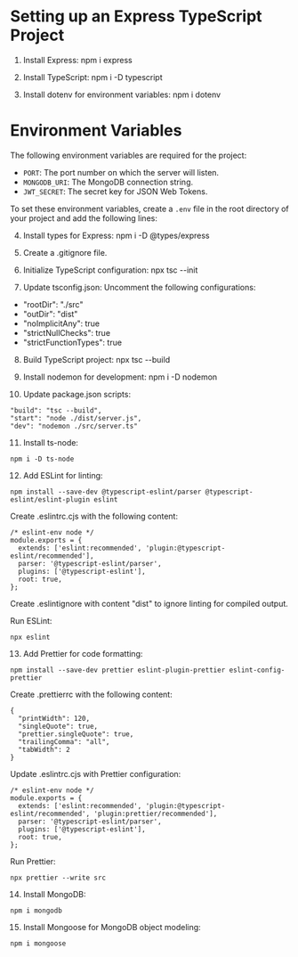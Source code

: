 # Setting up an Express TypeScript Project

1. Install Express:  npm i express

2. Install TypeScript: npm i -D typescript

3. Install dotenv for environment variables: npm i dotenv

# Environment Variables

The following environment variables are required for the project:

- `PORT`: The port number on which the server will listen.
- `MONGODB_URI`: The MongoDB connection string.
- `JWT_SECRET`: The secret key for JSON Web Tokens.

To set these environment variables, create a `.env` file in the root directory of your project and add the following lines:


4. Install types for Express: npm i -D @types/express

5. Create a .gitignore file.

6. Initialize TypeScript configuration: npx tsc --init

7. Update tsconfig.json:
Uncomment the following configurations:
- "rootDir": "./src"
- "outDir": "dist"
- "noImplicitAny": true
- "strictNullChecks": true
- "strictFunctionTypes": true

8. Build TypeScript project: npx tsc --build
   
9. Install nodemon for development: npm i -D nodemon

10. Update package.json scripts:
 ```
 "build": "tsc --build",
 "start": "node ./dist/server.js",
 "dev": "nodemon ./src/server.ts"
 ```

11. Install ts-node:
 ```
 npm i -D ts-node
 ```

12. Add ESLint for linting:
 ```
 npm install --save-dev @typescript-eslint/parser @typescript-eslint/eslint-plugin eslint
 ```

 Create .eslintrc.cjs with the following content:
 ```
 /* eslint-env node */
 module.exports = {
   extends: ['eslint:recommended', 'plugin:@typescript-eslint/recommended'],
   parser: '@typescript-eslint/parser',
   plugins: ['@typescript-eslint'],
   root: true,
 };
 ```

 Create .eslintignore with content "dist" to ignore linting for compiled output.

 Run ESLint:
 ```
 npx eslint
 ```

13. Add Prettier for code formatting:
 ```
 npm install --save-dev prettier eslint-plugin-prettier eslint-config-prettier
 ```

 Create .prettierrc with the following content:
 ```
 {
   "printWidth": 120,
   "singleQuote": true,
   "prettier.singleQuote": true,
   "trailingComma": "all",
   "tabWidth": 2
 }
 ```

 Update .eslintrc.cjs with Prettier configuration:
 ```
 /* eslint-env node */
 module.exports = {
   extends: ['eslint:recommended', 'plugin:@typescript-eslint/recommended', 'plugin:prettier/recommended'],
   parser: '@typescript-eslint/parser',
   plugins: ['@typescript-eslint'],
   root: true,
 };
 ```

 Run Prettier:
 ```
 npx prettier --write src
 ```

14. Install MongoDB:
 ```
 npm i mongodb
 ```

15. Install Mongoose for MongoDB object modeling:
 ```
 npm i mongoose
 ```
